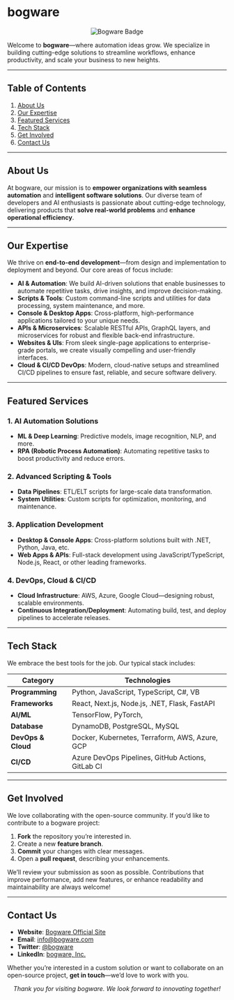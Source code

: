 # bogware

<p align="center">
  <img src="https://img.shields.io/badge/Bogware-Innovation%20Through%20Automation-brightgreen.svg?style=flat-square" alt="Bogware Badge">
</p>

Welcome to **bogware**—where automation ideas grow. We specialize in building cutting-edge solutions to streamline workflows, enhance productivity, and scale your business to new heights.

---

## Table of Contents

1. [About Us](#about-us)  
2. [Our Expertise](#our-expertise)  
3. [Featured Services](#featured-services)  
4. [Tech Stack](#tech-stack)  
5. [Get Involved](#get-involved)  
6. [Contact Us](#contact-us)

---

## About Us

At bogware, our mission is to **empower organizations with seamless automation** and **intelligent software solutions**. Our diverse team of developers and AI enthusiasts is passionate about cutting-edge technology, delivering products that **solve real-world problems** and **enhance operational efficiency**.

---

## Our Expertise

We thrive on **end-to-end development**—from design and implementation to deployment and beyond. Our core areas of focus include:

- **AI & Automation**: We build AI-driven solutions that enable businesses to automate repetitive tasks, drive insights, and improve decision-making.  
- **Scripts & Tools**: Custom command-line scripts and utilities for data processing, system maintenance, and more.  
- **Console & Desktop Apps**: Cross-platform, high-performance applications tailored to your unique needs.  
- **APIs & Microservices**: Scalable RESTful APIs, GraphQL layers, and microservices for robust and flexible back-end infrastructure.  
- **Websites & UIs**: From sleek single-page applications to enterprise-grade portals, we create visually compelling and user-friendly interfaces.  
- **Cloud & CI/CD DevOps**: Modern, cloud-native setups and streamlined CI/CD pipelines to ensure fast, reliable, and secure software delivery.

---

## Featured Services

### 1. AI Automation Solutions
- **ML & Deep Learning**: Predictive models, image recognition, NLP, and more.  
- **RPA (Robotic Process Automation)**: Automating repetitive tasks to boost productivity and reduce errors.

### 2. Advanced Scripting & Tools
- **Data Pipelines**: ETL/ELT scripts for large-scale data transformation.  
- **System Utilities**: Custom scripts for optimization, monitoring, and maintenance.

### 3. Application Development
- **Desktop & Console Apps**: Cross-platform solutions built with .NET, Python, Java, etc.  
- **Web Apps & APIs**: Full-stack development using JavaScript/TypeScript, Node.js, React, or other leading frameworks.

### 4. DevOps, Cloud & CI/CD
- **Cloud Infrastructure**: AWS, Azure, Google Cloud—designing robust, scalable environments.  
- **Continuous Integration/Deployment**: Automating build, test, and deploy pipelines to accelerate releases.

---

## Tech Stack

We embrace the best tools for the job. Our typical stack includes:

| Category           | Technologies                                      |
|--------------------|--------------------------------------------------|
| **Programming**    | Python, JavaScript, TypeScript, C#, VB           |
| **Frameworks**     | React, Next.js, Node.js, .NET, Flask, FastAPI    |
| **AI/ML**          | TensorFlow, PyTorch,                             |
| **Database**       | DynamoDB, PostgreSQL, MySQL                      |
| **DevOps & Cloud** | Docker, Kubernetes, Terraform, AWS, Azure, GCP   |
| **CI/CD**          | Azure DevOps Pipelines, GitHub Actions, GitLab CI|

---

## Get Involved

We love collaborating with the open-source community. If you’d like to contribute to a bogware project:

1. **Fork** the repository you’re interested in.  
2. Create a new **feature branch**.  
3. **Commit** your changes with clear messages.  
4. Open a **pull request**, describing your enhancements.

We’ll review your submission as soon as possible. Contributions that improve performance, add new features, or enhance readability and maintainability are always welcome!

---

## Contact Us

- **Website**: [Bogware Official Site](#)  
- **Email**: [info@bogware.com](mailto:info@bogware.com)  
- **Twitter**: [@bogware](#)  
- **LinkedIn**: [bogware, Inc.](#)

Whether you’re interested in a custom solution or want to collaborate on an open-source project, **get in touch**—we’d love to work with you.

<p align="center">
  <em>Thank you for visiting bogware. We look forward to innovating together!</em>
</p>

<!--

**Here are some ideas to get you started:**

🙋‍♀️ A short introduction - what is your organization all about?
🌈 Contribution guidelines - how can the community get involved?
👩‍💻 Useful resources - where can the community find your docs? Is there anything else the community should know?
🍿 Fun facts - what does your team eat for breakfast?
🧙 Remember, you can do mighty things with the power of [Markdown](https://docs.github.com/github/writing-on-github/getting-started-with-writing-and-formatting-on-github/basic-writing-and-formatting-syntax)
-->
